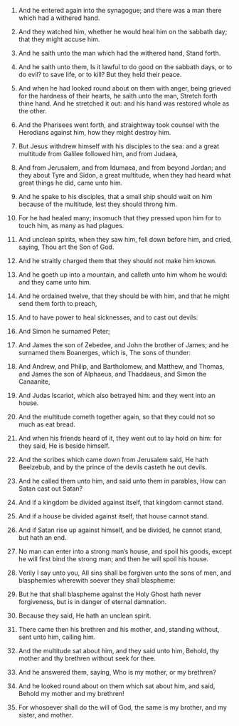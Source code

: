 1. And he entered again into the synagogue; and there was a man there
which had a withered hand.

2. And they watched him, whether he would heal him on the sabbath
day; that they might accuse him.

3. And he saith unto the man which had the withered hand, Stand
forth.

4. And he saith unto them, Is it lawful to do good on the sabbath
days, or to do evil? to save life, or to kill? But they held their
peace.

5. And when he had looked round about on them with anger, being
grieved for the hardness of their hearts, he saith unto the man,
Stretch forth thine hand. And he stretched it out: and his hand was
restored whole as the other.

6. And the Pharisees went forth, and straightway took counsel with
the Herodians against him, how they might destroy him.

7. But Jesus withdrew himself with his disciples to the sea: and a
great multitude from Galilee followed him, and from Judaea,

8. And
from Jerusalem, and from Idumaea, and from beyond Jordan; and they
about Tyre and Sidon, a great multitude, when they had heard what
great things he did, came unto him.

9. And he spake to his disciples, that a small ship should wait on
him because of the multitude, lest they should throng him.

10. For he had healed many; insomuch that they pressed upon him for
to touch him, as many as had plagues.

11. And unclean spirits, when they saw him, fell down before him, and
cried, saying, Thou art the Son of God.

12. And he straitly charged them that they should not make him known.

13. And he goeth up into a mountain, and calleth unto him whom he
would: and they came unto him.

14. And he ordained twelve, that they should be with him, and that he
might send them forth to preach,

15. And to have power to heal
sicknesses, and to cast out devils:

16. And Simon he surnamed Peter;

17. And James the son of Zebedee, and John the brother of James; and
he surnamed them Boanerges, which is, The sons of thunder:

18. And
Andrew, and Philip, and Bartholomew, and Matthew, and Thomas, and
James the son of Alphaeus, and Thaddaeus, and Simon the Canaanite,

19. And Judas Iscariot, which also betrayed him: and they went into
an house.

20. And the multitude cometh together again, so that they could not
so much as eat bread.

21. And when his friends heard of it, they went out to lay hold on
him: for they said, He is beside himself.

22. And the scribes which came down from Jerusalem said, He hath
Beelzebub, and by the prince of the devils casteth he out devils.

23. And he called them unto him, and said unto them in parables, How
can Satan cast out Satan?

24. And if a kingdom be divided against
itself, that kingdom cannot stand.

25. And if a house be divided against itself, that house cannot
stand.

26. And if Satan rise up against himself, and be divided, he cannot
stand, but hath an end.

27. No man can enter into a strong man’s house, and spoil his goods,
except he will first bind the strong man; and then he will spoil his
house.

28. Verily I say unto you, All sins shall be forgiven unto the sons
of men, and blasphemies wherewith soever they shall blaspheme:

29. But he that shall blaspheme against the Holy Ghost hath never
forgiveness, but is in danger of eternal damnation.

30. Because they said, He hath an unclean spirit.

31. There came then his brethren and his mother, and, standing
without, sent unto him, calling him.

32. And the multitude sat about him, and they said unto him, Behold,
thy mother and thy brethren without seek for thee.

33. And he answered them, saying, Who is my mother, or my brethren?

34. And he looked round about on them which sat about him, and said,
Behold my mother and my brethren!

35. For whosoever shall do the
will of God, the same is my brother, and my sister, and mother.